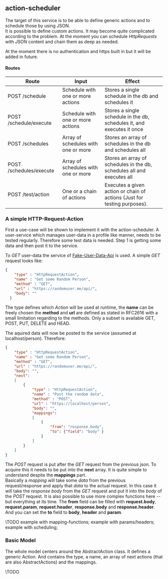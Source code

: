 ## action-scheduler
The target of this service is to be able to define generic actions and to schedule
those by using JSON.</br>
It is possible to define custom actions. It may become quite complicated according to the problem. At the moment you
can schedule *HttpRequests* with *JSON* content and chain them as deep as needed.

At the moment there is no authentication and https built in but it will be added in future.
#### Routes

| Route                   | Input                                | Effect 
|-------------------------|--------------------------------------|------------------
| POST /schedule          | Schedule with one or more actions    | Stores a single schedule in the db and schedules it
| POST /schedule/execute  | Schedule with one or more actions    | Stores a single schedule in the db, schedules it, and executes it once
| POST /schedules         | Array of schedules with one or more  | Stores an array of schedules in the db and schedules all
| POST /schedules/execute | Array of schedules with one or more  | Stores an array of schedules in the db, schedules all and executes all
| POST /test/action       | One or a chain of actions            | Executes a given action or chain of actions (Just for testing purposes).

### A simple HTTP-Request-Action
First a use-case will be shown to implement it with the action-scheduler.
A user-service which manages user-data in a profile like manner, needs to be tested regularly.
Therefore some test data is needed. Step 1 is getting some data and then post it to the service.

To *GET* user-data the service of [Fake-User-Data-Api](https://randomuser.me/api/) is used. A simple *GET* request looks like:

```json
{
    "type" : "HttpRequestAction",
    "name" : "Get some Random Person",
    "method" : "GET",
    "url" : "https://randomuser.me/api/",
    "body": ""
  }
```

The type defines which *Action* will be used at runtime, the **name** can be freely chosen the **method** and **url** are defined as stated in RFC2616 with a
small limitation regarding to the methods. Only a subset is available GET, POST, PUT, DELETE and HEAD.

The aquired data will now be posted to the service (assumed at localhost/person). Therefore:
```json
{
    "type" : "HttpRequestAction",
    "name" : "Get some Random Person",
    "method" : "GET",
    "url" : "https://randomuser.me/api/",
    "body": "",
    "next":
    [
        {
            "type" : "HttpRequestAction",
            "name" : "Post the random data",
            "method" : "POST",
            "url" : "https://localhost/person",
            "body": "",
            "mappings": 
            [
                {
                    "from": "response.body",
                    "to": {"field": "body" }
                }
            ]
        }
    ]
}
```

The *POST* request is put after the *GET* request from the previous json. To acquire this it needs to be put
into the **next** array. It is quite simple to understand despite the **mappings** part. </br>
Basically a *mapping* will take some *data* from the previous request/response and apply that *data* to the
actual request. In this case it will take the *response body* from the *GET* request and put it into the *body* of
the *POST* request. It is also possible to use more complex functions here -- but everything at its time.
The **from** field can be filled with **request.body**, **request.param**, **request.header**, **response.body** and **response.header**.
And you can set the **to** field to **body**, **header** and **param**.

\\TODO example with mapping-functions; example with params/headers; example with scheduling;

### Basic Model
The whole model centers around the AbstractAction class. It defines a generic Action. And contains
the type, a name, an array of next actions (that are also AbstractActions) and the mappings.

\\TODO
